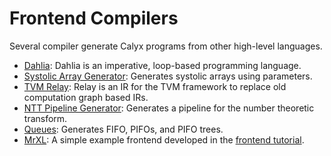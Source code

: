 # Frontend Compilers

Several compiler generate Calyx programs from other high-level languages.

- [Dahlia](./dahlia.md): Dahlia is an imperative, loop-based programming language.
- [Systolic Array Generator](./systolic-array.md): Generates systolic arrays using parameters.
- [TVM Relay](./tvm-relay.md): Relay is an IR for the TVM framework to replace old computation graph based IRs.
- [NTT Pipeline Generator](./ntt.md): Generates a pipeline for the number theoretic transform.
- [Queues](./queues.md): Generates FIFO, PIFOs, and PIFO trees.
- [MrXL](./mrxl.md): A simple example frontend developed in the [frontend tutorial](../tutorial/frontend-tut.md).
